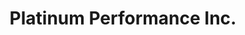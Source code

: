 ---
title: "Platinum Performance Inc."
url: /lloydminster/platinum-performance-inc/
shop: Allgemein
---
